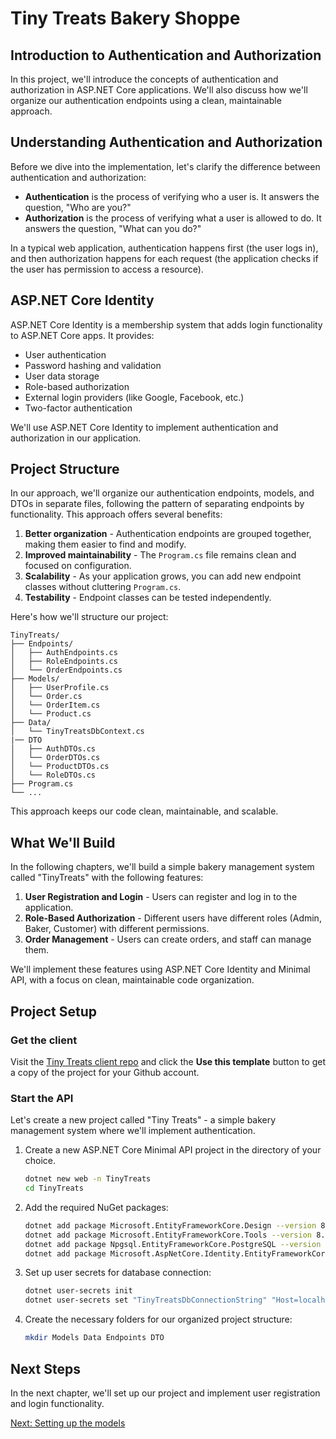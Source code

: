 # Tiny Treats Bakery Shoppe

## Introduction to Authentication and Authorization

In this project, we'll introduce the concepts of authentication and authorization in ASP.NET Core applications. We'll also discuss how we'll organize our authentication endpoints using a clean, maintainable approach.

## Understanding Authentication and Authorization

Before we dive into the implementation, let's clarify the difference between authentication and authorization:

- **Authentication** is the process of verifying who a user is. It answers the question, "Who are you?"
- **Authorization** is the process of verifying what a user is allowed to do. It answers the question, "What can you do?"

In a typical web application, authentication happens first (the user logs in), and then authorization happens for each request (the application checks if the user has permission to access a resource).

## ASP.NET Core Identity

ASP.NET Core Identity is a membership system that adds login functionality to ASP.NET Core apps. It provides:

- User authentication
- Password hashing and validation
- User data storage
- Role-based authorization
- External login providers (like Google, Facebook, etc.)
- Two-factor authentication

We'll use ASP.NET Core Identity to implement authentication and authorization in our application.

## Project Structure

In our approach, we'll organize our authentication endpoints, models, and DTOs in separate files, following the pattern of separating endpoints by functionality. This approach offers several benefits:

1. **Better organization** - Authentication endpoints are grouped together, making them easier to find and modify.
2. **Improved maintainability** - The `Program.cs` file remains clean and focused on configuration.
3. **Scalability** - As your application grows, you can add new endpoint classes without cluttering `Program.cs`.
4. **Testability** - Endpoint classes can be tested independently.

Here's how we'll structure our project:

```
TinyTreats/
├── Endpoints/
│   ├── AuthEndpoints.cs
│   ├── RoleEndpoints.cs
│   └── OrderEndpoints.cs
├── Models/
│   ├── UserProfile.cs
│   └── Order.cs
│   └── OrderItem.cs
│   └── Product.cs
├── Data/
│   └── TinyTreatsDbContext.cs
|── DTO
│   ├── AuthDTOs.cs
│   └── OrderDTOs.cs
│   └── ProductDTOs.cs
│   └── RoleDTOs.cs
├── Program.cs
└── ...
```

This approach keeps our code clean, maintainable, and scalable.

## What We'll Build

In the following chapters, we'll build a simple bakery management system called "TinyTreats" with the following features:

1. **User Registration and Login** - Users can register and log in to the application.
2. **Role-Based Authorization** - Different users have different roles (Admin, Baker, Customer) with different permissions.
3. **Order Management** - Users can create orders, and staff can manage them.

We'll implement these features using ASP.NET Core Identity and Minimal API, with a focus on clean, maintainable code organization.

## Project Setup

### Get the client

Visit the [Tiny Treats client repo](https://github.com/nashville-software-school/tinytreats-client) and click the **Use this template** button to get a copy of the project for your Github account.

### Start the API

Let's create a new project called "Tiny Treats" - a simple bakery management system where we'll implement authentication.

1. Create a new ASP.NET Core Minimal API project in the directory of your choice.
   ```bash
   dotnet new web -n TinyTreats
   cd TinyTreats
   ```

2. Add the required NuGet packages:
   ```bash
   dotnet add package Microsoft.EntityFrameworkCore.Design --version 8.0.0
   dotnet add package Microsoft.EntityFrameworkCore.Tools --version 8.0.0
   dotnet add package Npgsql.EntityFrameworkCore.PostgreSQL --version 8.0.0
   dotnet add package Microsoft.AspNetCore.Identity.EntityFrameworkCore --version 8.0.0
   ```

3. Set up user secrets for database connection:
   ```bash
   dotnet user-secrets init
   dotnet user-secrets set "TinyTreatsDbConnectionString" "Host=localhost;Port=5432;Username=postgres;Password=<your-password>;Database=TinyTreats"
   ```

4. Create the necessary folders for our organized project structure:
   ```bash
   mkdir Models Data Endpoints DTO
   ```

## Next Steps

In the next chapter, we'll set up our project and implement user registration and login functionality.

[Next: Setting up the models](./tinytreats-models-dtos.md)